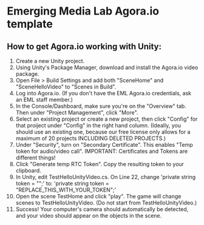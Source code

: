 # Emerging Media Lab Agora.io template

## How to get Agora.io working with Unity:

1. Create a new Unity project.
2. Using Unity's Package Manager, download and install the Agora.io video package.
3. Open File > Build Settings and add both "SceneHome" and "SceneHelloVideo" to "Scenes in Build".
4. Log into Agora.io. (If you don't have the EML Agora.io credentials, ask an EML staff member.)
5. In the Console/Dashboard, make sure you're on the "Overview" tab. Then under "Project Management", click "More". 
6. Select an existing project or create a new project, then click "Config" for that proiject under "Config" in the right hand column. (Ideally, you should use an existing one, because our free license only allows for a maximum of 20 projects INCLUDING DELETED PROJECTS.)
7.  Under "Security", turn on "Secondary Certificate". This enables "Temp token for audio/video call". IMPORTANT: Certificates and Tokens are different things!
8. Click "Generate temp RTC Token". Copy the resulting token to your clipboard.
9. In Unity, edit TestHelloUnityVideo.cs. On Line 22, change 'private string token = "";'
to:
'private string token = "REPLACE_THIS_WITH_YOUR_TOKEN";'
10. Open the scene TestHome and click "play". The game will change scenes to TestHelloUnityVideo. (Do not start from TestHelloUnityVideo.)
11. Success! Your computer's camera should automatically be detected, and your video should appear on the objects in the scene.
